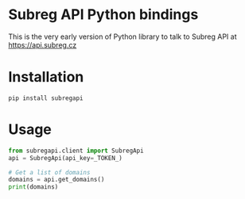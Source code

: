 # Subreg API Python bindings

This is the very early version of Python library to talk to Subreg API at https://api.subreg.cz

# Installation

```console
pip install subregapi
```
# Usage

```python
from subregapi.client import SubregApi
api = SubregApi(api_key=_TOKEN_)

# Get a list of domains
domains = api.get_domains()
print(domains)
```
